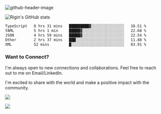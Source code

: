 
![github-header-image](https://github.com/riginoommen/riginoommen/assets/3840244/889cae65-df55-4cda-86cc-bf21bf1f2e96)

![Rigin's GitHub stats](https://github-readme-stats.vercel.app/api?username=riginoommen\&show_icons=true\&show=reviews,discussions_started,discussions_answered,prs_merged,prs_merged_percentage)


<!--START_SECTION:waka-->

```txt
TypeScript   8 hrs 31 mins   █████████▓░░░░░░░░░░░░░░░   38.51 %
YAML         5 hrs 1 min     █████▓░░░░░░░░░░░░░░░░░░░   22.68 %
JSON         4 hrs 59 mins   █████▓░░░░░░░░░░░░░░░░░░░   22.54 %
Other        2 hrs 37 mins   ███░░░░░░░░░░░░░░░░░░░░░░   11.88 %
XML          52 mins         █░░░░░░░░░░░░░░░░░░░░░░░░   03.91 %
```

<!--END_SECTION:waka-->

### Want to Connect?

I'm always open to new connections and collaborations. Feel free to reach out to me on Email/LinkedIn.

I'm excited to share with the world and make a positive impact with the community.

![](https://komarev.com/ghpvc/?username=riginoommen)

![](https://hit.yhype.me/github/profile?user_id=3840244)

